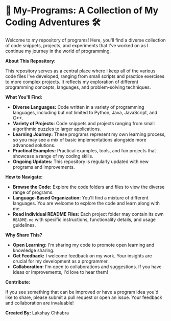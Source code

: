 # 🚀 My-Programs: A Collection of My Coding Adventures 🛠️

Welcome to my repository of programs! Here, you'll find a diverse collection of code snippets, projects, and experiments that I've worked on as I continue my journey in the world of programming.

**About This Repository:**

This repository serves as a central place where I keep all of the various code files I've developed, ranging from small scripts and practice exercises to more complex projects. It reflects my exploration of different programming concepts, languages, and problem-solving techniques.

**What You'll Find:**

*   **Diverse Languages:** Code written in a variety of programming languages, including but not limited to Python, Java, JavaScript, and C++.
*   **Variety of Projects:** Code snippets and projects ranging from small algorithmic puzzles to larger applications.
*   **Learning Journey:** These programs represent my own learning process, so you may see a mix of basic implementations alongside more advanced solutions.
*   **Practical Examples:** Practical examples, tools, and fun projects that showcase a range of my coding skills.
*   **Ongoing Updates:** This repository is regularly updated with new programs and improvements.

**How to Navigate:**

*   **Browse the Code:** Explore the code folders and files to view the diverse range of programs.
*   **Language-Based Organization:** You'll find a mixture of different languages. You are welcome to explore the code and learn along with me.
*   **Read Individual README Files:** Each project folder may contain its own `README.md` with specific instructions, functionality details, and usage guidelines.

**Why Share This?**

*   **Open Learning:** I'm sharing my code to promote open learning and knowledge sharing.
*   **Get Feedback:** I welcome feedback on my work. Your insights are crucial for my development as a programmer.
*   **Collaboration:** I'm open to collaborations and suggestions. If you have ideas or improvements, I'd love to hear them!

**Contribute:**

If you see something that can be improved or have a program idea you'd like to share, please submit a pull request or open an issue. Your feedback and collaboration are invaluable!

**Created By:** Lakshay Chhabra
